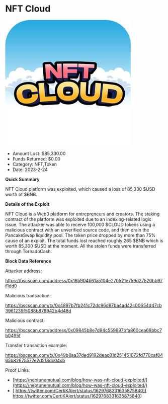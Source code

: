 # NFT Cloud
![NFT Cloud](/rektimages/NFT-Cloud.png)
- Amount Lost: $85,330.00
- Funds Returned: $0.00
- Category: NFT,Token
- Date: 2023-2-24

**Quick Summary**

NFT Cloud platform was exploited, which caused a loss of 85,330 $USD worth of $BNB.

  


 **Details of the Exploit**

NFT Cloud is a Web3 platform for entrepreneurs and creators. The staking contract of the platform was exploited due to an indexing-related logic issue. The attacker was able to receive 100,000 $CLOUD tokens using a malicious contract with an unverified source code, and then drain the PancakeSwap liquidity pool. The token price dropped by more than 75% cause of an exploit. The total funds lost reached roughly 265 $BNB which is worth 85,300 $USD at the moment. All the stolen funds were transferred through TornadoCash.

  


 **Block Data Reference**

Attacker address:

https://bscscan.com/address/0x16b904b61a5104e270521e759d27520bb97f1dd0

  


Malicious transaction:

https://bscscan.com/tx/0x4897b7fb241c72dc96d97ba4ad42c00654d47cb3961239f5088b878942b4d48d

  


Malicious contract:

https://bscscan.com/address/0x09845b8e7d94c559697bfa860cea69bbc7b0495f

  


Transfer transaction example:

https://bscscan.com/tx/0x49b8aa37ded9192deac81d251451072fd770caf8465b82675577e2d518dc04cb


Proof Links:
- [https://neptunemutual.com/blog/how-was-nft-cloud-exploited/](https://neptunemutual.com/blog/how-was-nft-cloud-exploited/)
- [ https://twitter.com/CertiKAlert/status/1629768331635875840]( https://twitter.com/CertiKAlert/status/1629768331635875840)


